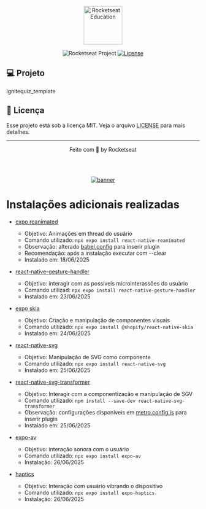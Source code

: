 <p align="center">
  <img alt="Rocketseat Education" src="https://avatars.githubusercontent.com/u/69590972?s=200&v=4" width="100px" />
</p>

<p align="center">
  <img src="https://img.shields.io/static/v1?label=Rocketseat&message=Education&color=8257e5&labelColor=202024" alt="Rocketseat Project" />
  <a href="LICENSE"><img  src="https://img.shields.io/static/v1?label=License&message=MIT&color=8257e5&labelColor=202024" alt="License"></a>
</p>


## 💻 Projeto

ignitequiz_template

## 📝 Licença

Esse projeto está sob a licença MIT. Veja o arquivo [LICENSE](LICENSE) para mais detalhes.

---

<p align="center">
  Feito com 💜 by Rocketseat
</p>


<!--START_SECTION:footer-->

<br />
<br />

<p align="center">
  <a href="https://discord.gg/rocketseat" target="_blank">
    <img align="center" src="https://storage.googleapis.com/golden-wind/comunidade/rodape.svg" alt="banner"/>
  </a>
</p>

<!--END_SECTION:footer-->

# Instalações adicionais realizadas
- [expo reanimated](https://docs.swmansion.com/react-native-reanimated/docs/fundamentals/getting-started/)
  - Objetivo: Animações em thread do usuário
  - Comando utilizado: ```npx expo install react-native-reanimated```
  - Observação: alterado [babel.config](babel.config.js) para inserir plugin
  - Recomendação: após a instalação executar com --clear
  - Instalado em: 18/06/2025

- [react-native-gesture-handler](https://docs.swmansion.com/react-native-gesture-handler/docs/fundamentals/installation)
  - Objetivo: interagir com as possíveis microinterassões do usuário
  - Comando utilizad: ```npx expo install react-native-gesture-handler```
  - Instalado em: 23/06/2025

- [expo skia](https://docs.expo.dev/versions/latest/sdk/skia/)
  - Objetivo: Criação e manipulação de componentes visuais
  - Comando utilizado: ```npx expo install @shopify/react-native-skia```
  - Instalado em: 24/06/2025

- [react-native-svg](https://docs.expo.dev/versions/latest/sdk/svg/)
  - Objetivo: Manipulação de SVG como componente
  - Comando utilizado: ```npx expo install react-native-svg```
  - Instalado em: 25/06/2025

- [react-native-svg-transformer](https://github.com/kristerkari/react-native-svg-transformer)
  - Objetivo: Interagir com a componentização e manipulação de SGV
  - Comando utilizado: ```npm install --save-dev react-native-svg-transformer```
  - Observação: configurações disponíveis em [metro.config.js](metro.config.js) para inserir plugin
  - Instalado em: 25/06/2025

- [expo-av](https://docs.expo.dev/versions/latest/sdk/av/)
  - Objetivo: interação sonora com o usuário
  - Comando utilizado: ```npx expo install expo-av```
  - Instalação: 26/06/2025

- [haptics](https://www.npmjs.com/package/expo-haptics)
  - Objetivo: Interação com usuário vibrando o dispositivo
  - Comando utilizado: ```npx expo install expo-haptics```
  - Instalação: 26/06/2025